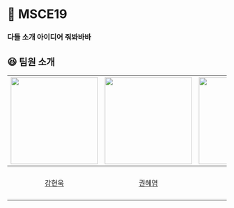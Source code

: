# 🧥 MSCE19 

### 다들 소개 아이디어 줘봐바바

## 😆 팀원 소개
| [<img src="https://avatars.githubusercontent.com/u/43662405?v=4" width="200">](https://github.com/hyunw9) | [<img src="https://avatars.githubusercontent.com/u/71963159?v=4" width="200">](https://github.com/hye-0000) |  [<img src="https://avatars.githubusercontent.com/u/71357582?v=4" width="200">](https://github.com/yejeemeng) |[<img src="https://avatars.githubusercontent.com/u/66253833?v=4">](https://github.com/seoyeon08) | [<img src="https://avatars.githubusercontent.com/u/71430096?v=4" width="200">](https://github.com/ibnuena) |  [<img src="https://avatars.githubusercontent.com/u/59911975?v=4">](https://github.com/Oc9aN) |  [<img src="https://avatars.githubusercontent.com/u/71469770?v=4">](https://github.com/JEONGHYEYEON) |
|:-----------------------------------------------------------------------------------------------------:|:-----------------------------------------------------------------------------------------------------:|:-----------------------------------------------------------------------------------------------------:|:-------------------------------------------------------------------------------------------------------:|:---------------------------------------------------------------------------------------------------:|:---------------------------------------------------------------------------------------------------:|:---------------------------------------------------------------------------------------------------:|
|                                [강현욱](https://github.com/hyunw9)                                |                                  [권혜영](https://github.com/hye-0000)                                   |                                  [김예지](https://github.com/yejeemeng)                                   |                                   [문서연](https://github.com/seoyeon08)                                  |                                 [안은비](https://github.com/ibnuena)                                  |                                  [오시현](https://github.com/Oc9aN)                                  |                                  [정혜연](https://github.com/JEONGHYEYEON)                                  |
